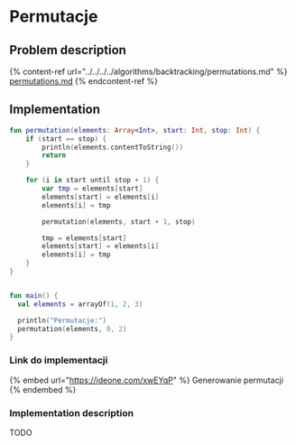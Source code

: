 # Permutacje

## Problem description

{% content-ref url="../../../../algorithms/backtracking/permutations.md" %}
[permutations.md](../../../../algorithms/backtracking/permutations.md)
{% endcontent-ref %}

## Implementation

```kotlin
fun permutation(elements: Array<Int>, start: Int, stop: Int) {
    if (start == stop) {
        println(elements.contentToString())
        return
    }

    for (i in start until stop + 1) {
        var tmp = elements[start]
        elements[start] = elements[i]
        elements[i] = tmp

        permutation(elements, start + 1, stop)

        tmp = elements[start]
        elements[start] = elements[i]
        elements[i] = tmp
    }
}


fun main() {
  val elements = arrayOf(1, 2, 3)

  println("Permutacje:")
  permutation(elements, 0, 2)
}
```

### Link do implementacji

{% embed url="https://ideone.com/xwEYqP" %}
Generowanie permutacji
{% endembed %}

### Implementation description

TODO